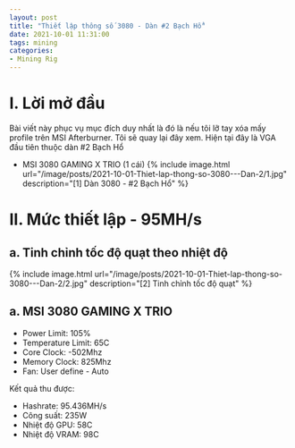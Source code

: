 ```yaml
---
layout: post
title: "Thiết lập thông số 3080 - Dàn #2 Bạch Hổ"
date: 2021-10-01 11:31:00
tags: mining
categories:
- Mining Rig
---
```

# I. Lời mở đầu

Bài viết này phục vụ mục đích duy nhất là đó là nếu tôi lỡ tay xóa mấy profile trên MSI Afterburner. Tôi sẽ quay lại đây xem. Hiện tại đây là VGA đầu tiên thuộc dàn #2 Bạch Hổ


- MSI 3080 GAMING X TRIO (1 cái)
{% include image.html url="/image/posts/2021-10-01-Thiet-lap-thong-so-3080---Dan-2/1.jpg" description="[1] Dàn 3080 - #2 Bạch Hổ" %}

# II. Mức thiết lập - 95MH/s
## a. Tinh chỉnh tốc độ quạt theo nhiệt độ
{% include image.html url="/image/posts/2021-10-01-Thiet-lap-thong-so-3080---Dan-2/2.jpg" description="[2] Tinh chỉnh tốc độ quạt" %}

## a. MSI 3080 GAMING X TRIO
- Power Limit: 105%
- Temperature Limit: 65C
- Core Clock: -502Mhz
- Memory Clock: 825Mhz
- Fan: User define - Auto

Kết quả thu được:
- Hashrate: 95.436MH/s
- Công suất: 235W
- Nhiệt độ GPU: 58C
- Nhiệt độ VRAM: 98C
